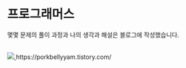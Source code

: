 # 프로그래머스

몇몇 문제의 풀이 과정과 나의 생각과 해설은 블로그에 작성했습니다.

</br>
<a href="https://porkbellyyam.tistory.com/" target="_blank">
<img src="https://img.shields.io/badge/Tistory-000000?style=for-the-badge&logo=Tistory&logoColor=white">
</a>
https://porkbellyyam.tistory.com/
